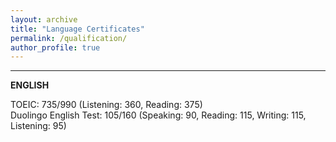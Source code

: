 ```yaml
---
layout: archive
title: "Language Certificates"
permalink: /qualification/
author_profile: true
---
```


---------------------------------------------------------------

**ENGLISH**  

TOEIC: 735/990 (Listening: 360, Reading: 375) <br>
Duolingo English Test: 105/160 (Speaking: 90, Reading: 115, Writing: 115, Listening: 95)
